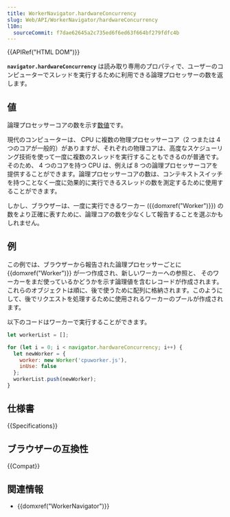 ```yaml
---
title: WorkerNavigator.hardwareConcurrency
slug: Web/API/WorkerNavigator/hardwareConcurrency
l10n:
  sourceCommit: f7dae62645a2c735ed6f6ed63f664bf279fdfc4b
---
```


{{APIRef("HTML DOM")}}

**`navigator.hardwareConcurrency`** は読み取り専用のプロパティで、ユーザーのコンピューターでスレッドを実行するために利用できる論理プロセッサーの数を返します。

## 値

論理プロセッサーコアの数を示す[数値](/ja/docs/Web/JavaScript/Data_structures#数値型_number)です。

現代のコンピューターは、 CPU に複数の物理プロセッサーコア（2 つまたは 4 つのコアが一般的）がありますが、それぞれの物理コアは、高度なスケジューリング技術を使って一度に複数のスレッドを実行することもできるのが普通です。そのため、 4 つのコアを持つ CPU は、例えば 8 つの論理プロセッサーコアを提供することができます。論理プロセッサーコアの数は、コンテキストスイッチを持つことなく一度に効果的に実行できるスレッドの数を測定するために使用することができます。

しかし、ブラウザーは、一度に実行できるワーカー ({{domxref("Worker")}}) の数をより正確に表すために、論理コアの数を少なくして報告することを選ぶかもしれません。

## 例

この例では、ブラウザーから報告された論理プロセッサーごとに {{domxref("Worker")}} が一つ作成され、新しいワーカーへの参照と、 そのワーカーをまだ使っているかどうかを示す論理値を含むレコードが作成されます。 これらのオブジェクトは順に、後で使うために配列に格納されます。このようにして、後でリクエストを処理するために使用されるワーカーのプールが作成されます。

以下のコードはワーカーで実行することができます。

```js
let workerList = [];

for (let i = 0; i < navigator.hardwareConcurrency; i++) {
  let newWorker = {
    worker: new Worker('cpuworker.js'),
    inUse: false
  };
  workerList.push(newWorker);
}
```

## 仕様書

{{Specifications}}

## ブラウザーの互換性

{{Compat}}

## 関連情報

- {{domxref("WorkerNavigator")}}
